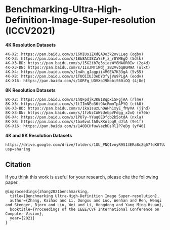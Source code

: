 # Benchmarking-Ultra-High-Definition-Image-Super-resolution (ICCV2021)


__4K Resolution Datasets__


```
4K-X2: https://pan.baidu.com/s/16MIUs1ZXdQADo3k2ovLLeg (ogby)
4K-X3: https://pan.baidu.com/s/1Bb8ACI8ZaYsF_z_r8YMEgQ (5dlk)
4K-X3-BD: https://pan.baidu.com/s/15G2ib7g3siazWY8MAOR0Iw (2q4d)
4K-X3-DN: https://pan.baidu.com/s/1IsJMTiWdj_zB2VvbqBGM9A (ulxt)
4K-X4: https://pan.baidu.com/s/1nAh_gJagpii4MGEA7K33gA (5v55)
4K-X8: https://pan.baidu.com/s/1TUOiIUJ3eDY3fyjVu9PLgA (eodv)
4K-X16: https://pan.baidu.com/s/1ORFg_UOVXoJ9KobiS60iOQ (4j8e)
```

__8K Resolution Datasets__


```
8K-X2: https://pan.baidu.com/s/1hQFpdjk3KB18qpxiSFgjAA (rlme)
8K-X3: https://pan.baidu.com/s/1tIImNEo36t9AcRmmTpAPYQ (ctk0)
8K-X3-BD: https://pan.baidu.com/s/1ka1suzLnOWHh1xyE_fMyVA (jjhd)
8K-X3-DN: https://pan.baidu.com/s/1fzNzCAWzUebpVFdgg_x2xQ (m70b)
8K-X4: https://pan.baidu.com/s/1PU7y-YYuq0EDfcb2k5otdA (nxla)
8K-X8: https://pan.baidu.com/s/1bx6vuLfA8vXKolpqR_dJlA (9e1f)
8K-X16: https://pan.baidu.com/s/140BCHfuwVazbDsRlIP7eBg (yf46)
```


__4K and 8K Resolution Datasets__


```
https://drive.google.com/drive/folders/1OU_PNQIvnyR9S13ERa8cZq67fdK0TUzD?usp=sharing
```



## Citation
If you think this work is useful for your research, please cite the following paper.

```
@inproceedings{zhang2021benchmarking,
  title={Benchmarking Ultra-High-Definition Image Super-resolution},
  author={Zhang, Kaihao and Li, Dongxu and Luo, Wenhan and Ren, Wenqi and Stenger, Bjorn and Liu, Wei and Li, Hongdong and Yang Ming-Hsuan},
  booktitle={Proceedings of the IEEE/CVF International Conference on Computer Vision},
  year={2021}
}
```


















